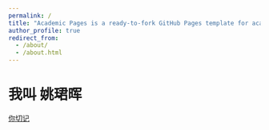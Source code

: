 ```yaml
---
permalink: /
title: "Academic Pages is a ready-to-fork GitHub Pages template for academic personal websites"
author_profile: true
redirect_from: 
  - /about/
  - /about.html
---
```



# 我叫 姚珺晖
[你切记](http://www.saszms.edu.cn/main.psp)

